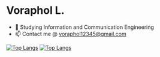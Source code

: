 # **Voraphol L.**

- 🔭 Studying Information and Communication Engineering
- 📫 Contact me @ voraphol12345@gmail.com


[![Top Langs](https://github-readme-stats-git-masterrstaa-rickstaa.vercel.app/api/top-langs/?username=oatkup1a&theme=default&layout=compact)](https://github.com/oatkup1a/github-readme-stats)
[![Top Langs](https://github-readme-stats.vercel.app/api?username=oatkup1a&theme=default&show_icons=true)](https://github.com/oatkup1a)
